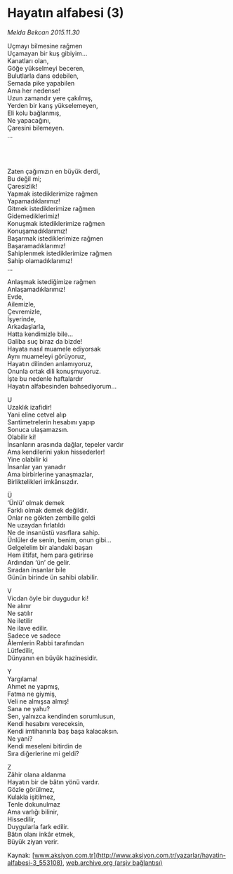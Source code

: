 # Hayatın alfabesi (3)

*Melda Bekcan 2015.11.30*

<div class="pNewsDetailMainContent ctx_content" itemprop="articleBody">
 <p>
  Uçmayı bilmesine rağmen
  <br>
   Uçamayan bir kuş gibiyim…
   <br>
    Kanatları olan,
    <br>
     Göğe yükselmeyi beceren,
     <br>
      Bulutlarla dans edebilen,
      <br/>
      Semada pike yapabilen
      <br/>
      Ama her nedense!
      <br/>
      Uzun zamandır yere çakılmış,
      <br/>
      Yerden bir karış yükselemeyen,
      <br/>
      Eli kolu bağlanmış,
      <br/>
      Ne yapacağını,
      <br/>
      Çaresini bilemeyen.
      <br/>
      …
     </br>
    </br>
   </br>
  </br>
 </p>
 <p>
  Zaten çağımızın en büyük derdi,
  <br/>
  Bu değil mi;
  <br/>
  Çaresizlik!
  <br/>
  Yapmak istediklerimize rağmen
  <br/>
  Yapamadıklarımız!
  <br/>
  Gitmek istediklerimize rağmen
  <br/>
  Gidemediklerimiz!
  <br/>
  Konuşmak istediklerimize rağmen
  <br/>
  Konuşamadıklarımız!
  <br/>
  Başarmak istediklerimize rağmen
  <br/>
  Başaramadıklarımız!
  <br/>
  Sahiplenmek istediklerimize rağmen
  <br/>
  Sahip olamadıklarımız!
  <br/>
  …
 </p>
 <p>
  Anlaşmak istediğimize rağmen
  <br/>
  Anlaşamadıklarımız!
  <br/>
  Evde,
  <br/>
  Ailemizle,
  <br/>
  Çevremizle,
  <br/>
  İşyerinde,
  <br/>
  Arkadaşlarla,
  <br/>
  Hatta kendimizle bile...
  <br/>
  Galiba suç biraz da bizde!
  <br/>
  Hayata nasıl muamele ediyorsak
  <br/>
  Aynı muameleyi görüyoruz,
  <br/>
  Hayatın dilinden anlamıyoruz,
  <br/>
  Onunla ortak dili konuşmuyoruz.
  <br/>
  İşte bu nedenle haftalardır
  <br/>
  Hayatın alfabesinden bahsediyorum…
 </p>
 <p>
  U
  <br/>
  Uzaklık izafidir!
  <br/>
  Yani eline cetvel alıp
  <br/>
  Santimetrelerin hesabını yapıp
  <br/>
  Sonuca ulaşamazsın.
  <br/>
  Olabilir ki!
  <br/>
  İnsanların arasında dağlar, tepeler vardır
  <br/>
  Ama kendilerini yakın hissederler!
  <br/>
  Yine olabilir ki
  <br/>
  İnsanlar yan yanadır
  <br/>
  Ama birbirlerine yanaşmazlar,
  <br/>
  Birliktelikleri imkânsızdır.
 </p>
 <p>
  Ü
  <br/>
  ‘Ünlü’ olmak demek
  <br/>
  Farklı olmak demek değildir.
  <br/>
  Onlar ne gökten zembille geldi
  <br/>
  Ne uzaydan fırlatıldı
  <br/>
  Ne de insanüstü vasıflara sahip.
  <br/>
  Ünlüler de senin, benim, onun gibi…
  <br/>
  Gelgelelim bir alandaki başarı
  <br/>
  Hem iltifat, hem para getirirse
  <br/>
  Ardından ‘ün’ de gelir.
  <br/>
  Sıradan insanlar bile
  <br/>
  Günün birinde ün sahibi olabilir.
 </p>
 <p>
  V
  <br/>
  Vicdan öyle bir duygudur ki!
  <br/>
  Ne alınır
  <br/>
  Ne satılır
  <br/>
  Ne iletilir
  <br/>
  Ne ilave edilir.
  <br/>
  Sadece ve sadece
  <br/>
  Âlemlerin Rabbi tarafından
  <br/>
  Lütfedilir,
  <br/>
  Dünyanın en büyük hazinesidir.
 </p>
 <p>
  Y
  <br/>
  Yargılama!
  <br/>
  Ahmet ne yapmış,
  <br/>
  Fatma ne giymiş,
  <br/>
  Veli ne almışsa almış!
  <br/>
  Sana ne yahu?
  <br/>
  Sen, yalnızca kendinden sorumlusun,
  <br/>
  Kendi hesabını vereceksin,
  <br/>
  Kendi imtihanınla baş başa kalacaksın.
  <br/>
  Ne yani?
  <br/>
  Kendi meseleni bitirdin de
  <br/>
  Sıra diğerlerine mi geldi?
 </p>
 <p>
  Z
  <br/>
  Zâhir olana aldanma
  <br/>
  Hayatın bir de bâtın yönü vardır.
  <br/>
  Gözle görülmez,
  <br/>
  Kulakla işitilmez,
  <br/>
  Tenle dokunulmaz
  <br/>
  Ama varlığı bilinir,
  <br/>
  Hissedilir,
  <br/>
  Duygularla fark edilir.
  <br/>
  Bâtın olanı inkâr etmek,
  <br/>
  Büyük ziyan verir.
 </p>
</div>


Kaynak: [www.aksiyon.com.tr](http://www.aksiyon.com.tr/yazarlar/hayatin-alfabesi-3_553108), [web.archive.org (arşiv bağlantısı)](http://web.archive.org/web/20151212091516/http://www.aksiyon.com.tr/yazarlar/hayatin-alfabesi-3_553108)
